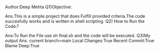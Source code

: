 Author:Deep Mehta
Q1)Objective:

Ans.This is a simple project that does Fulfill provided criteria.The code succesfully works and is written in shell scripting.
Q2) How to Run the Code.?

Ans:To Run the File use sh final.sh and the code will be executed.
Q3)My output 
Ans.
current branch=main
Local Changes:True
Recent Commit:True
Blame Deep:True
